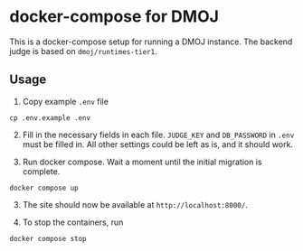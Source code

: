 # docker-compose for DMOJ

This is a docker-compose setup for running a DMOJ instance.
The backend judge is based on `dmoj/runtimes-tier1`.

## Usage

1. Copy example `.env` file

  ```
  cp .env.example .env
  ```

2. Fill in the necessary fields in each file.
  `JUDGE_KEY` and `DB_PASSWORD` in `.env` must be filled in.
   All other settings could be left as is, and it should work.

2. Run docker compose. Wait a moment until the initial migration is complete.
  ```
  docker compose up
  ```

3. The site should now be available at `http://localhost:8000/`.

4. To stop the containers, run
  ```
  docker compose stop
  ```